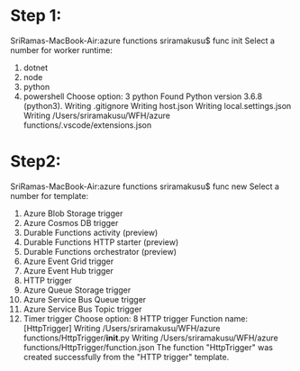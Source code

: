 Step 1:
=======
SriRamas-MacBook-Air:azure functions sriramakusu$ func init
Select a number for worker runtime:
1. dotnet
2. node
3. python
4. powershell
Choose option: 3
python
Found Python version 3.6.8 (python3).
Writing .gitignore
Writing host.json
Writing local.settings.json
Writing /Users/sriramakusu/WFH/azure functions/.vscode/extensions.json

Step2:
======
SriRamas-MacBook-Air:azure functions sriramakusu$ func new
Select a number for template:
1. Azure Blob Storage trigger
2. Azure Cosmos DB trigger
3. Durable Functions activity (preview)
4. Durable Functions HTTP starter (preview)
5. Durable Functions orchestrator (preview)
6. Azure Event Grid trigger
7. Azure Event Hub trigger
8. HTTP trigger
9. Azure Queue Storage trigger
10. Azure Service Bus Queue trigger
11. Azure Service Bus Topic trigger
12. Timer trigger
Choose option: 8
HTTP trigger
Function name: [HttpTrigger] 
Writing /Users/sriramakusu/WFH/azure functions/HttpTrigger/__init__.py
Writing /Users/sriramakusu/WFH/azure functions/HttpTrigger/function.json
The function "HttpTrigger" was created successfully from the "HTTP trigger" template.